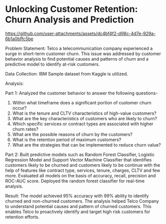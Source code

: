 #  Unlocking Customer Retention: Churn Analysis and Prediction


https://github.com/user-attachments/assets/dc4bf4f2-d98c-4d7e-929a-6b1a0bffc5be




Problem Statement: Telco a telecommunication company experienced a surge in short-term customer churn. This issue was addressed by customer behavior analysis to find potential causes and patterns of churn and a predictive model to identify at-risk customers.

Data Collection: IBM Sample dataset from Kaggle is utilized.

Analysis: 

Part 1: Analyzed the customer behavior to answer the following questions-
1)	Within what timeframe does a significant portion of customer churn occur?
2)	What is the tenure and CLTV characteristics of high-value customers?
3)	What are the key characteristics of customers who are likely to churn?
4)	Which specific services or contract types are associated with higher churn rates?
5)	What are the possible reasons of churn by the customers?
6)	What is the retention period of maximum customers?
7)	What are the strategies that can be implemented to reduce churn value?

Part 2: Built predictive models such as Random Forest Classifier, Logistic Regression Model and Support Vector Machine Classifier that identifies customers likely to be churned and customers likely to be continue with the help of features like contract type, services, tenure, charges, CLTV and few more. Evaluated all models on the basis of accuracy, recall, precision and ROC-AUC score. Deployed the random forest classifier for real-time analysis.

Result: The model achieved 95% accuracy with 99% ability to identify churned and non-churned customers. The analysis helped Telco Company to understand potential causes and pattern of churned customers. This enables Telco to proactively identify and target high risk customers for retention efforts.
